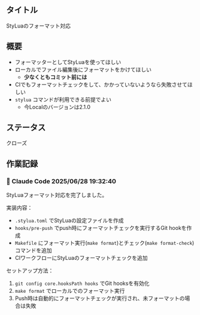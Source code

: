 ## タイトル

StyLuaのフォーマット対応

## 概要

- フォーマッターとしてStyLuaを使ってほしい
- ローカルでファイル編集後にフォーマットをかけてほしい
  - **少なくともコミット前には**
- CIでもフォーマットチェックをして、かかっていないようなら失敗させてほしい
- `stylua` コマンドが利用できる前提でよい
  - 今Localのバージョンは2.1.0

## ステータス

クローズ

## 作業記録

### 👤 Claude Code 2025/06/28 19:32:40

StyLuaフォーマット対応を完了しました。

実装内容：
- `.stylua.toml` でStyLuaの設定ファイルを作成
- `hooks/pre-push` でpush時にフォーマットチェックを実行するGit hookを作成
- `Makefile` にフォーマット実行(`make format`)とチェック(`make format-check`)コマンドを追加
- CIワークフローにStyLuaのフォーマットチェックを追加

セットアップ方法：
1. `git config core.hooksPath hooks` でGit hooksを有効化
2. `make format` でローカルでのフォーマット実行
3. Push時は自動的にフォーマットチェックが実行され、未フォーマットの場合は失敗

